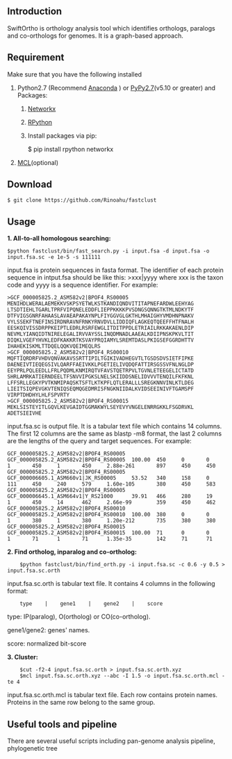 ## Introduction

SwiftOrtho is orthology analysis tool which identifies orthologs, paralogs and co-orthologs for genomes. It is a graph-based approach.

<!--First, it calls its own fast homologous protein searching tool to do a all-to-all homologous searching. Then, [orthomcl algorithm](https://docs.google.com/document/d/1RB-SqCjBmcpNq-YbOYdFxotHGuU7RK_wqxqDAMjyP_w/pub "https://docs.google.com/document/d/1RB-SqCjBmcpNq-YbOYdFxotHGuU7RK_wqxqDAMjyP_w/pub") is used to identify ortholog, inparalog and co-ortholog protein paris. Finally, [MCL](https://micans.org/mcl "https://micans.org/mcl") is used to group all the protein paris.-->

## Requirement

Make sure that you have the following installed

1. Python2.7 (Recommend [Anaconda](https://www.continuum.io/downloads#linux "https://www.continuum.io/downloads#linux" ) ) or [PyPy2.7](http://pypy.org/download.html "http://pypy.org/download.html")(v5.10 or greater) and Packages:
    1. [Networkx](https://networkx.github.io/ "https://networkx.github.io/")
    2. [RPython](https://pypi.python.org/pypi/rpython/0.1.4 "https://pypi.python.org/pypi/rpython/0.1.4")
    3. Install packages via pip:

        $ pip install rpython networkx

2. [MCL](https://micans.org/mcl "https://micans.org/mcl")(optional)


## Download

    $ git clone https://github.com/Rinoahu/fastclust

## Usage



**1. All-to-all homologous searching:**

    $python fastclust/bin/fast_search.py -i input.fsa -d input.fsa -o input.fsa.sc -e 1e-5 -s 111111

input.fsa is  protein sequences in fasta format. The identifier of each protein sequence in intput.fsa should be like this: >xxx|yyyy where xxx is the taxon code and yyyy is a sequence identifier. For example:

    >GCF_000005825.2_ASM582v2|BPOF4_RS00005
    MENIHDLWERALAEMEKKVSKPSYETWLKSTKANDIQNDVITITAPNEFARDWLEEHYAG
    LTSDTIEHLTGARLTPRFVIPQNELEDDFLIEPPKKKKPVSDNGSQNNGTKTMLNDKYTF
    DTFVIGSGNRFAHAASLAVAEAPAKAYNPLFIYGGVGLGKTHLMHAIGHYVMDHNPNAKV
    VYLSSEKFTNEFINSIRDNRAVNFRNKYRNVDVLLIDDIQFLAGKEQTQEEFFHTFNALH
    EESKQIVISSDRPPKEIPTLEDRLRSRFEWGLITDITPPDLETRIAILRKKAKAENLDIP
    NEVMLYIANQIDTNIRELEGALIRVVAYSSLINQDMNADLAAEALKDIIPNSKPKVLTIT
    DIQKLVGEFYHVKLEDFKAKKRTKSVAYPRQIAMYLSREMTDASLPKIGSEFGGRDHTTV
    IHAHEKISKMLTTDQELQQKVQEIMEQLRS
    >GCF_000005825.2_ASM582v2|BPOF4_RS00010
    MQFTIQRDRFVHDVQNVAKAVSSRTTIPILTGIKIVADHEGVTLTGSDSDVSIETFIPKE
    DAENEIVTIEQEGSIVLQARFFAEIVKKLPGETIELIVQDQFATTIRSGSSVFNLNGLDP
    EEYPRLPQLEEDLLFRLPQDMLKNMIRQTVFAVSTQETRPVLTGVNLETEEGELICTATD
    SHRLAMRKATIERNDEELTFSNVVIPGKSLNELSKIIDDSNELIDVVVTENQILFKFKNL
    LFFSRLLEGKYPVTKNMIPAQSKTSFTLKTKPFLQTLERALLLSREGKNNVINLKTLDEG
    LIEITSIQPEVGKVTENIQSEQMQGEDMRISFNGKNIIDALKVIDSEEINIVFTGAMSPF
    VIRPTDHDHYLHLFSPVRTY
    >GCF_000005825.2_ASM582v2|BPOF4_RS00015
    MEKLSISTEYITLGQVLKEVGAIDTGGMAKWYLSEYEVYVNGELENRRGKKLFSGDRVKL
    ADETSIEIVHE


input.fsa.sc is output file. It is a tabular text file which contains 14 columns. The first 12 columns are the same as blastp -m8 format, the last 2 columns are the lengths of the query and target sequences.  For example:


    GCF_000005825.2_ASM582v2|BPOF4_RS00005  GCF_000005825.2_ASM582v2|BPOF4_RS00005  100.00  450     0       0       1       450     1       450     2.88e-261       897     450     450
    GCF_000005825.2_ASM582v2|BPOF4_RS00005  GCF_000006605.1_ASM660v1|JK_RS00005     53.52   340     158     0       111     450     240     579     1.60e-105       380     450     583
    GCF_000005825.2_ASM582v2|BPOF4_RS00005  GCF_000006645.1_ASM664v1|Y_RS21000      39.91   466     280     19      1       450     14      462     2.66e-99        359     450     462
    GCF_000005825.2_ASM582v2|BPOF4_RS00010  GCF_000005825.2_ASM582v2|BPOF4_RS00010  100.00  380     0       0       1       380     1       380     1.20e-212       735     380     380
    GCF_000005825.2_ASM582v2|BPOF4_RS00015  GCF_000005825.2_ASM582v2|BPOF4_RS00015  100.00  71      0       0       1       71      1       71      1.35e-35        142     71      71


**2. Find ortholog, inparalog and co-ortholog:**

        $python fastclust/bin/find_orth.py -i input.fsa.sc -c 0.6 -y 0.5 > input.fsa.sc.orth

input.fsa.sc.orth is tabular text file. It contains 4 columns in the following format:

        type    |    gene1    |    gene2    |    score 


type: IP(paralog), O(ortholog) or CO(co-ortholog). 

gene1/gene2: genes' names.

score: normalized bit-score

**3. Cluster:**

        $cut -f2-4 input.fsa.sc.orth > input.fsa.sc.orth.xyz
        $mcl input.fsa.sc.orth.xyz --abc -I 1.5 -o input.fsa.sc.orth.mcl -te 4


input.fsa.sc.orth.mcl is tabular text file. Each row contains protein names. Proteins in the same row belong to the same group.

## Useful tools and pipeline

There are several useful scripts including pan-genome analysis pipeline, phylogenetic tree



